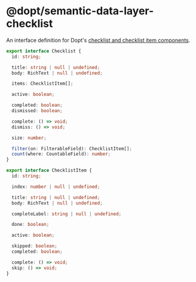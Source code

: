 # @dopt/semantic-data-layer-checklist

An interface definition for Dopt's [checklist and checklist item components](https://docs.dopt.com/components/checklist/).

```ts
export interface Checklist {
  id: string;

  title: string | null | undefined;
  body: RichText | null | undefined;

  items: ChecklistItem[];

  active: boolean;

  completed: boolean;
  dismissed: boolean;

  complete: () => void;
  dismiss: () => void;

  size: number;

  filter(on: FilterableField): ChecklistItem[];
  count(where: CountableField): number;
}

export interface ChecklistItem {
  id: string;

  index: number | null | undefined;

  title: string | null | undefined;
  body: RichText | null | undefined;

  completeLabel: string | null | undefined;

  done: boolean;

  active: boolean;

  skipped: boolean;
  completed: boolean;

  complete: () => void;
  skip: () => void;
}
```
